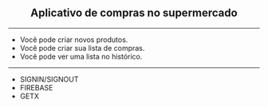 <h2 align="center">Aplicativo de compras no supermercado</h2>

<hr>

<div>
  
  - Você pode criar novos produtos.
  - Você pode criar sua lista de compras.
  - Você pode ver uma lista no histórico.
    
</div>

<hr>

- SIGNIN/SIGNOUT
- FIREBASE
- GETX
